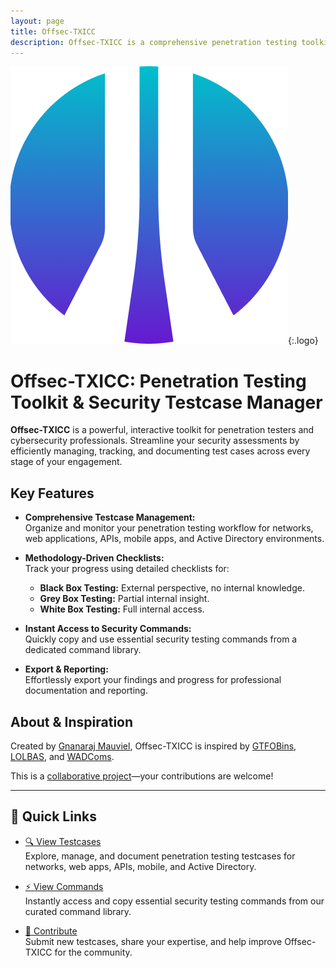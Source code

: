 ```yaml
---
layout: page
title: Offsec-TXICC
description: Offsec-TXICC is a comprehensive penetration testing toolkit for security professionals. Track, manage, and document test cases, access essential commands, and export reports for networks, web apps, APIs, mobile, and Active Directory.
---
```


![Offsec-TXICC Logo](/assets/img/logo.png){:.logo}

# Offsec-TXICC: Penetration Testing Toolkit & Security Testcase Manager

**Offsec-TXICC** is a powerful, interactive toolkit for penetration testers and cybersecurity professionals. Streamline your security assessments by efficiently managing, tracking, and documenting test cases across every stage of your engagement.

## Key Features

- **Comprehensive Testcase Management:**  
  Organize and monitor your penetration testing workflow for networks, web applications, APIs, mobile apps, and Active Directory environments.

- **Methodology-Driven Checklists:**  
  Track your progress using detailed checklists for:
  - **Black Box Testing:** External perspective, no internal knowledge.
  - **Grey Box Testing:** Partial internal insight.
  - **White Box Testing:** Full internal access.

- **Instant Access to Security Commands:**  
  Quickly copy and use essential security testing commands from a dedicated command library.

- **Export & Reporting:**  
  Effortlessly export your findings and progress for professional documentation and reporting.

## About & Inspiration

Created by [Gnanaraj Mauviel](https://www.linkedin.com/in/gnanaraj-mauviel/), Offsec-TXICC is inspired by [GTFOBins][GTFOBins], [LOLBAS][LOLBAS], and [WADComs][WADComs].

This is a [collaborative project][collaborative]—your contributions are welcome!

[GTFOBins]: https://gtfobins.github.io/
[LOLBAS]: https://lolbas-project.github.io/
[WADComs]: https://wadcoms.github.io/
[collaborative]: https://github.com/Offsec-TX/Offsec

---

## 🚀 Quick Links

- [🔍 View Testcases](/testcases/)  
  Explore, manage, and document penetration testing testcases for networks, web apps, APIs, mobile, and Active Directory.

- [⚡ View Commands](/commands/)  
  Instantly access and copy essential security testing commands from our curated command library.

- [🤝 Contribute](/contribute/)  
  Submit new testcases, share your expertise, and help improve Offsec-TXICC for the community.


